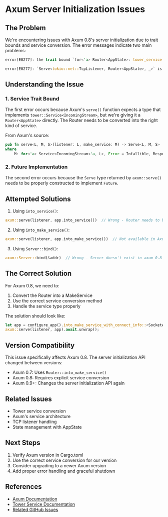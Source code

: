 # Axum Server Initialization Issues

## The Problem

We're encountering issues with Axum 0.8's server initialization due to trait bounds and service conversion. The error messages indicate two main problems:

```rust
error[E0277]: the trait bound `for<'a> Router<AppState>: tower_service::Service<IncomingStream<'a, tokio::net::TcpListener>>` is not satisfied
```

```rust
error[E0277]: `Serve<tokio::net::TcpListener, Router<AppState>, _>` is not a future
```

## Understanding the Issue

### 1. Service Trait Bound

The first error occurs because Axum's `serve()` function expects a type that implements `tower::Service<IncomingStream>`, but we're giving it a `Router<AppState>` directly. The Router needs to be converted into the right kind of service.

From Axum's source:
```rust
pub fn serve<L, M, S>(listener: L, make_service: M) -> Serve<L, M, S>
where
    M: for<'a> Service<IncomingStream<'a, L>, Error = Infallible, Response = S>,
```

### 2. Future Implementation

The second error occurs because the `Serve` type returned by `axum::serve()` needs to be properly constructed to implement `Future`.

## Attempted Solutions

1. Using `into_service()`:
```rust
axum::serve(listener, app.into_service())  // Wrong - Router needs to be a MakeService
```

2. Using `into_make_service()`:
```rust
axum::serve(listener, app.into_make_service())  // Not available in Axum 0.8
```

3. Using `Server::bind()`:
```rust
axum::Server::bind(&addr)  // Wrong - Server doesn't exist in axum 0.8
```

## The Correct Solution

For Axum 0.8, we need to:

1. Convert the Router into a MakeService
2. Use the correct service conversion method
3. Handle the service type properly

The solution should look like:

```rust
let app = configure_app().into_make_service_with_connect_info::<SocketAddr>();
axum::serve(listener, app).await.unwrap();
```

## Version Compatibility

This issue specifically affects Axum 0.8. The server initialization API changed between versions:

- Axum 0.7: Uses `Router::into_make_service()`
- Axum 0.8: Requires explicit service conversion
- Axum 0.9+: Changes the server initialization API again

## Related Issues

- Tower service conversion
- Axum's service architecture
- TCP listener handling
- State management with AppState

## Next Steps

1. Verify Axum version in Cargo.toml
2. Use the correct service conversion for our version
3. Consider upgrading to a newer Axum version
4. Add proper error handling and graceful shutdown

## References

- [Axum Documentation](https://docs.rs/axum/0.8.1/axum/)
- [Tower Service Documentation](https://docs.rs/tower-service/0.3.2/tower_service/)
- [Related GitHub Issues](https://github.com/tokio-rs/axum/issues)